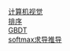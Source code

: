 
[计算机视觉](https://blog.csdn.net/Murray_/article/details/79952076)  
[排序](https://www.cnblogs.com/wxisme/p/5243631.html)  
[GBDT](https://www.cnblogs.com/pinard/p/6140514.html)  
[softmax求导推导](https://blog.csdn.net/u014380165/article/details/79632950)  
